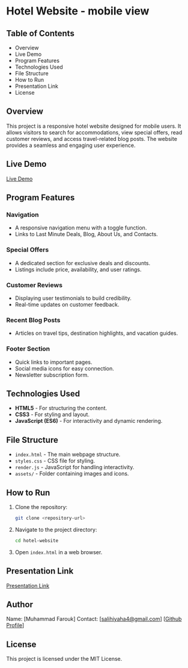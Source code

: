 # Hotel Website - mobile view

## Table of Contents
- Overview
- Live Demo
- Program Features
- Technologies Used
- File Structure
- How to Run
- Presentation Link
- License

## Overview
This project is a responsive hotel website designed for mobile users. It allows visitors to search for accommodations, view special offers, read customer reviews, and access travel-related blog posts. The website provides a seamless and engaging user experience.
## Live Demo
[Live Demo](https://hotel-website-qmpv.onrender.com)

## Program Features

### Navigation
- A responsive navigation menu with a toggle function.
- Links to Last Minute Deals, Blog, About Us, and Contacts.

### Special Offers
- A dedicated section for exclusive deals and discounts.
- Listings include price, availability, and user ratings.

### Customer Reviews
- Displaying user testimonials to build credibility.
- Real-time updates on customer feedback.

### Recent Blog Posts
- Articles on travel tips, destination highlights, and vacation guides.

### Footer Section
- Quick links to important pages.
- Social media icons for easy connection.
- Newsletter subscription form.

## Technologies Used
- **HTML5** - For structuring the content.
- **CSS3** - For styling and layout.
- **JavaScript (ES6)** - For interactivity and dynamic rendering.

## File Structure
- `index.html` - The main webpage structure.
- `styles.css` - CSS file for styling.
- `render.js` - JavaScript for handling interactivity.
- `assets/` - Folder containing images and icons.

## How to Run
1. Clone the repository:
   ```sh
   git clone <repository-url>
   ```
2. Navigate to the project directory:
   ```sh
   cd hotel-website
   ```
3. Open `index.html` in a web browser.

## Presentation Link
[Presentation Link](https://www.loom.com/share/e2f9a504d85142be91190181819c606e?sid=e30fe269-b7c8-497f-924b-eba70173e940)

## Author
Name: [Muhammad Farouk]
Contact: [salihiyaha4@gmail.com]
 [[Github Profile](https://github.com/AV65)]

## License
This project is licensed under the MIT License.
